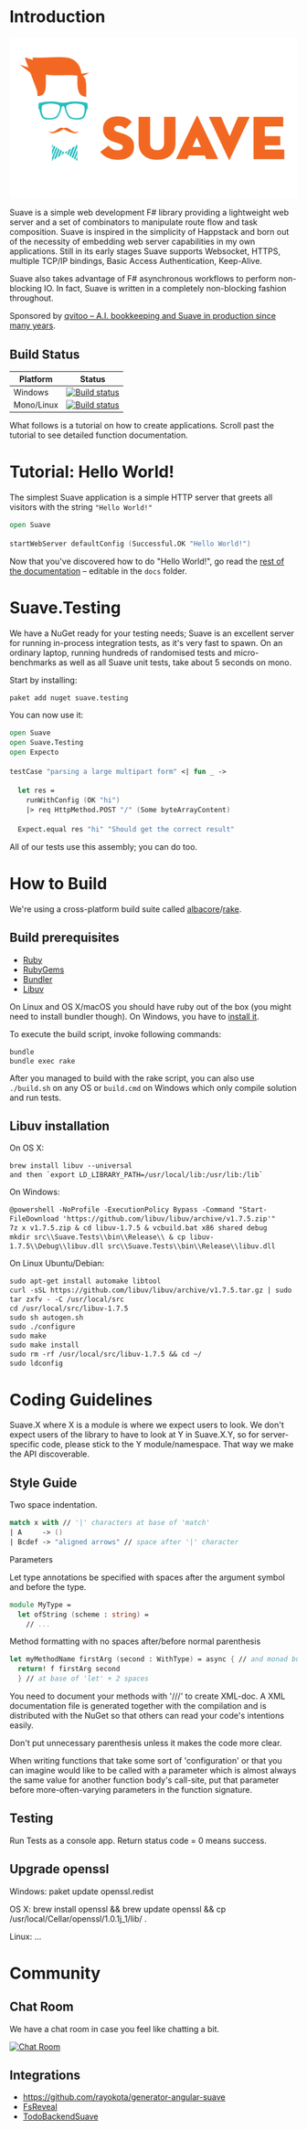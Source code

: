 # Introduction

![Suave Logo](https://raw.githubusercontent.com/SuaveIO/resources/master/images/suave1.png)

Suave is a simple web development F# library providing a lightweight web server
and a set of combinators to manipulate route flow and task composition. Suave
is inspired in the simplicity of Happstack and born out of the necessity of
embedding web server capabilities in my own applications.  Still in its early
stages Suave supports Websocket, HTTPS, multiple TCP/IP bindings, Basic Access
Authentication, Keep-Alive.

Suave also takes advantage of F# asynchronous
workflows to perform non-blocking IO. In fact, Suave is written in a completely
non-blocking fashion throughout.

Sponsored by
[qvitoo – A.I. bookkeeping and Suave in production since many years](https://qvitoo.com/?utm_source=github&utm_campaign=suave).

## Build Status

| Platform | Status         |
| -------- | -------------- |
| Windows  | [![Build status](https://ci.appveyor.com/api/projects/status/g0lum9qndwb018sy/branch/master?svg=true)](https://ci.appveyor.com/project/AdemarGonzalez/suave/branch/master) |
| Mono/Linux     | [![Build status](https://travis-ci.org/SuaveIO/suave.svg?branch=master)](https://travis-ci.org/SuaveIO/suave) |

What follows is a tutorial on how to create applications. Scroll past the
tutorial to see detailed function documentation.

# Tutorial: Hello World!

The simplest Suave application is a simple HTTP server that greets all visitors
with the string `"Hello World!"`

``` fsharp
open Suave

startWebServer defaultConfig (Successful.OK "Hello World!")
```

Now that you've discovered how to do "Hello World!", go read the
[rest of the documentation](https://suave.io/) – editable in the `docs` folder.

# Suave.Testing

We have a NuGet ready for your testing needs; Suave is an excellent server for
running in-process integration tests, as it's very fast to spawn. On an ordinary
laptop, running hundreds of randomised tests and micro-benchmarks as well as all
Suave unit tests, take about 5 seconds on mono.

Start by installing:

```
paket add nuget suave.testing
```

You can now use it:

``` fsharp
open Suave
open Suave.Testing
open Expecto

testCase "parsing a large multipart form" <| fun _ ->

  let res =
    runWithConfig (OK "hi")
    |> req HttpMethod.POST "/" (Some byteArrayContent)

  Expect.equal res "hi" "Should get the correct result"
```

All of our tests use this assembly; you can do too.

# How to Build

We're using a cross-platform build suite called
[albacore](https://github.com/Albacore/albacore)/[rake](https://github.com/ruby/rake).

## Build prerequisites

* [Ruby](https://www.ruby-lang.org/en/documentation/installation/)
* [RubyGems](https://rubygems.org/pages/download)
* [Bundler](http://bundler.io/)
* [Libuv](https://github.com/libuv/libuv)

On Linux and OS X/macOS you should have ruby out of the box (you might need to install bundler though). 
On Windows, you have to [install it](https://github.com/albacore/albacore/#installing-ruby-on-windows).

To execute the build script, invoke following commands:

```
bundle
bundle exec rake
```

After you managed to build with the rake script, you can also use `./build.sh` on any OS or `build.cmd` on Windows which only compile solution and run tests.

## Libuv installation

On OS X:

    brew install libuv --universal
    and then `export LD_LIBRARY_PATH=/usr/local/lib:/usr/lib:/lib`

On Windows:

    @powershell -NoProfile -ExecutionPolicy Bypass -Command "Start-FileDownload 'https://github.com/libuv/libuv/archive/v1.7.5.zip'"
    7z x v1.7.5.zip & cd libuv-1.7.5 & vcbuild.bat x86 shared debug
    mkdir src\\Suave.Tests\\bin\\Release\\ & cp libuv-1.7.5\\Debug\\libuv.dll src\\Suave.Tests\\bin\\Release\\libuv.dll

On Linux Ubuntu/Debian:

    sudo apt-get install automake libtool
    curl -sSL https://github.com/libuv/libuv/archive/v1.7.5.tar.gz | sudo tar zxfv - -C /usr/local/src
    cd /usr/local/src/libuv-1.7.5
    sudo sh autogen.sh
    sudo ./configure
    sudo make
    sudo make install
    sudo rm -rf /usr/local/src/libuv-1.7.5 && cd ~/
    sudo ldconfig

# Coding Guidelines

Suave.X where X is a module is where we expect users to look. We don't expect users
of the library to have to look at Y in Suave.X.Y, so for server-specific code, please
stick to the Y module/namespace. That way we make the API discoverable.


## Style Guide

Two space indentation.

``` fsharp
match x with // '|' characters at base of 'match'
| A     -> ()
| Bcdef -> "aligned arrows" // space after '|' character
```

Parameters

Let type annotations be specified with spaces after the argument symbol and before
the type.

``` fsharp
module MyType =
  let ofString (scheme : string) =
    // ...
```

Method formatting with no spaces after/before normal parenthesis

``` fsharp
let myMethodName firstArg (second : WithType) = async { // and monad builder
  return! f firstArg second
  } // at base of 'let' + 2 spaces
```

You need to document your methods with '///' to create XML-doc. A XML
documentation file is generated together with the compilation and is distributed
with the NuGet so that others can read your code's intentions easily.

Don't put unnecessary parenthesis unless it makes the code more clear.

When writing functions that take some sort of 'configuration' or that you can
imagine would like to be called with a parameter which is almost always the same
value for another function body's call-site, put that parameter before
more-often-varying parameters in the function signature.

## Testing

Run Tests as a console app. Return status code = 0 means success.

## Upgrade openssl

Windows: paket update openssl.redist

OS X: brew install openssl && brew update openssl && cp /usr/local/Cellar/openssl/1.0.1j_1/lib/ .

Linux: ...

# Community

## Chat Room

We have a chat room in case you feel like chatting a bit. 

[![Chat Room](https://badges.gitter.im/SuaveIO/suave.png)](https://gitter.im/SuaveIO/suave)

## Integrations

 * https://github.com/rayokota/generator-angular-suave
 * [FsReveal](https://github.com/fsprojects/FsReveal)
 * [TodoBackendSuave](https://github.com/JonCanning/TodoBackendSuave)
